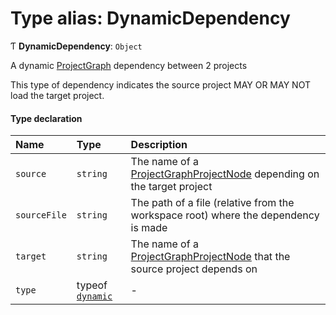 # Type alias: DynamicDependency

Ƭ **DynamicDependency**: `Object`

A dynamic [ProjectGraph](/reference/core-api/devkit/documents/ProjectGraph) dependency between 2 projects

This type of dependency indicates the source project MAY OR MAY NOT load the target project.

#### Type declaration

| Name         | Type                                                                            | Description                                                                                                                              |
| :----------- | :------------------------------------------------------------------------------ | :--------------------------------------------------------------------------------------------------------------------------------------- |
| `source`     | `string`                                                                        | The name of a [ProjectGraphProjectNode](/reference/core-api/devkit/documents/ProjectGraphProjectNode) depending on the target project    |
| `sourceFile` | `string`                                                                        | The path of a file (relative from the workspace root) where the dependency is made                                                       |
| `target`     | `string`                                                                        | The name of a [ProjectGraphProjectNode](/reference/core-api/devkit/documents/ProjectGraphProjectNode) that the source project depends on |
| `type`       | typeof [`dynamic`](/reference/core-api/devkit/documents/DependencyType#dynamic) | -                                                                                                                                        |
